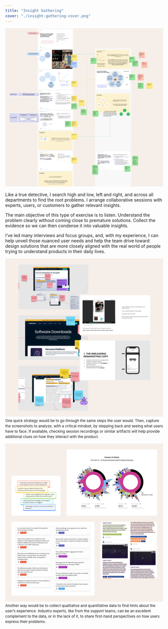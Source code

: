 ```yaml
---
title: "Insight Gathering"
cover: "./insight-gathering-cover.png"
---
```

![Screenshot of a digital whiteboard with a collage of presentation slides overlapped with post-it annotations.](./insight-gathering-01.png)

Like a true detective, I search high and low, left and right, and across all departments to find the root problems. I arrange collaborative sessions with experts, users, or customers to gather relevant insights.

The main objective of this type of exercise is to listen. Understand the problem clearly without coming close to premature solutions. Collect the evidence so we can then condense it into valuable insights.

I’ve led many interviews and focus groups, and, with my experience, I can help unveil those nuanced user needs and help the team drive toward design solutions that are more closely aligned with the real world of people trying to understand products in their daily lives.

![Multiple screenshots of presentation slides containing website designs overlaid with post-it annotations.](./insight-gathering-02.png)
<small>One quick strategy would be to go through the same steps the user would. Then, capture the screenshots to analyze, with a critical mindset, by stepping back and seeing what users have to face. If available, checking session recordings or similar artifacts will help provide additional clues on how they interact with the product.</small>

![Screenshots of multiple captures of users’ and experts’ quotes and multicolored charts.](./insight-gathering-03.png)
<small>Another way would be to collect qualitative and quantitative data to find hints about the user’s experience. Industry experts, like from the support teams, can be an excellent complement to the data, or in the lack of it, to share first-hand perspectives on how users express their problems.</small>